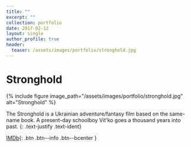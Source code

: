 ```yaml
---
title: ""
excerpt: ""
collection: portfolio
date: 2017-02-12
layout: single
author_profile: true
header:
  teaser: /assets/images/portfolio/stronghold.jpg
---
```


# Stronghold

{% include figure image_path="/assets/images/portfolio/stronghold.jpg" alt="Stronghold" %}

The Stronghold is a Ukrainian adventure/fantasy film based on the same-name book. A present-day schoolboy Vit'ko goes a thousand years into past.
{: .text-justify .text-ident}

[IMDb](https://www.imdb.com/title/tt5238240){: .btn .btn--info .btn--bcenter }